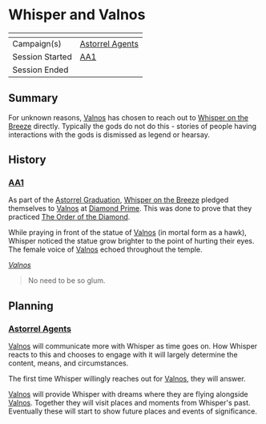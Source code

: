 # Whisper and Valnos

| []() | |
| --- | --- |
| Campaign(s) | [Astorrel Agents](../README.md) |
| Session Started | [AA1](../sessions/1.md) |
| Session Ended | |

## Summary

For unknown reasons, [Valnos](../../../astarus/gods/gods/valnos.md) has chosen to reach out to [Whisper on the Breeze](../../../astarus/people/whisper-on-the-breeze.md) directly. Typically the gods do not do this - stories of people having interactions with the gods is dismissed as legend or hearsay.

## History

### [AA1](../sessions/1.md)

As part of the [Astorrel Graduation](astorrel-graduation.md), [Whisper on the Breeze](../../../astarus/people/whisper-on-the-breeze.md) pledged themselves to [Valnos](../../../astarus/gods/gods/valnos.md) at [Diamond Prime](../../../astarus/civilisations/kingdom-of-astor/settlements/northhaven/places/diamond-prime.md). This was done to prove that they practiced [The Order of the Diamond](../../../astarus/gods/the-order-of-the-diamond.md).

While praying in front of the statue of [Valnos](../../../astarus/gods/gods/valnos.md) (in mortal form as a hawk), Whisper noticed the statue grow brighter to the point of hurting their eyes. The female voice of [Valnos](../../../astarus/gods/gods/valnos.md) echoed throughout the temple.

*[Valnos](../../../astarus/gods/gods/valnos.md)*

> No need to be so glum.

## Planning

### [Astorrel Agents](../README.md)

[Valnos](../../../astarus/gods/gods/valnos.md) will communicate more with Whisper as time goes on. How Whisper reacts to this and chooses to engage with it will largely determine the content, means, and circumstances.

The first time Whisper willingly reaches out for [Valnos](../../../astarus/gods/gods/valnos.md), they will answer.

[Valnos](../../../astarus/gods/gods/valnos.md) will provide Whisper with dreams where they are flying alongside [Valnos](../../../astarus/gods/gods/valnos.md). Together they will visit places and moments from Whisper's past. Eventually these will start to show future places and events of significance.
